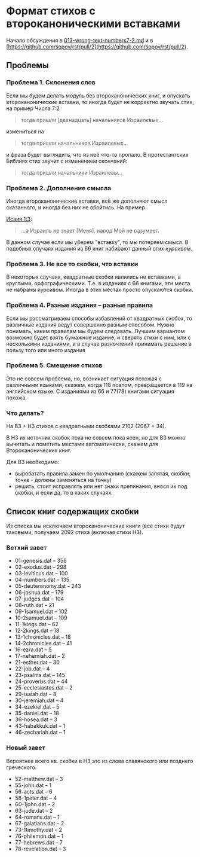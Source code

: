 # Формат стихов с второканоническими вставками

Начало обсуждения в  [013-wrong-text-numbers7-2.md](https://github.com/sopov/rst/blob/master/issues/013-wrong-text-numbers7-2.md) и в [https://github.com/sopov/rst/pull/2](https://github.com/sopov/rst/pull/2).

## Проблемы
### Проблема 1. Склонения слов
Если мы будем делать модуль без второканонических книг, и опускать второканонические вставки, то иногда будет не корректно звучать стих, на пример Числа 7:2

> тогда пришли [двенадцать] начальников Израилевых...

измениться на

> тогда пришли начальников Израилевых...

и фраза будет выглядить, что из неё что-то пропало. В протестантских Библиях стих звучит с изменением окончаний:

> тогда пришли начальники Израилевы... 

### Проблема 2. Дополнение смысла
Иногда второканонические вставки, всё же дополняют смысл сказанного, и иногда без них не обойтись. На пример

[Исаия 1:3](https://www.bible.ru/isaiah-1/):
> ...а Израиль не знает [Меня], народ Мой не разумеет.

В данном случае если мы уберем "вставку", то мы потеряем смысл. В подобных случаях издания из 66 книг набирают данный стих _курсивом_.

### Проблема 3. Не все то скобки, что вставки

В некоторых случаях, квадратные скобки являлись не вставками, а круглыми, орфографическими. Т.е. в изданиях с 66 книгами, эти места не набраны курсивом. Иногда в этих местах просто опускаются скобки.

### Проблема 4. Разные издания – разные правила
Если мы рассматриваем способы избавлений от квадратных скобок, то различные издания ведут совершенно разным способом. Нужно понимать, каким правилам мы будем следовать. Лучшим вариантом возможно будет взять бумажное издание, и сверять стихи с ним, или с несколькими изданиями, и в случае разночтений принимать решение в пользу того или иного издания

### Проблема 5. Смещение стихов
Это не совсем проблема, но, возникает ситуация похожая с различными языками, скажем, когда 118 псалом, превращается в 119 на английском языке. С изданиями из 66 и 77(78) книгами ситуация похожа.

### Что делать?
На ВЗ + НЗ стихов с квадратными скобками 2102 (2067 + 34).

В НЗ их источник скобок пока не совсем пока ясен, но для ВЗ можно вычитать и пометить местами автоматически, скажем для Второканонических книг.

Для ВЗ необходимо:

* выробатать правила замен по умолчанию (скажем запятая, скобки, точка - должны заменяться на точку)
* решить, стоит исправлять или нет знаки препинания, внося их под скобки, и если да, то в каких случаях.


## Список книг содержащих скобки

Из списка мы исключаем второканонические книги (все стихи будут таковыми, получаем 2092 стиха (включая стихи НЗ).

### Ветхий завет
* 01-genesis.dat – 356
* 02-exodus.dat – 298
* 03-leviticus.dat – 100
* 04-numbers.dat – 135
* 05-deuteronomy.dat – 243
* 06-joshua.dat – 179
* 07-judges.dat – 104
* 08-ruth.dat – 21
* 09-1samuel.dat – 102
* 10-2samuel.dat – 109
* 11-1kings.dat – 62
* 12-2kings.dat – 18
* 13-1chronicles.dat – 18
* 14-2chronicles.dat – 41
* 16-ezra.dat – 5
* 17-nehemiah.dat – 2
* 21-esther.dat – 30
* 22-job.dat – 4
* 23-psalms.dat – 145
* 24-proverbs.dat – 44
* 25-ecclesiastes.dat – 2
* 29-isaiah.dat – 8
* 30-jeremiah.dat – 4
* 34-ezekiel.dat – 5
* 35-daniel.dat – 18
* 36-hosea.dat – 3
* 43-habakkuk.dat – 1
* 46-zechariah.dat – 1

### Новый завет

Вероятнее всего кв. скобки в НЗ это из слова славянского или позднего греческого.

* 52-matthew.dat – 3
* 55-john.dat – 1
* 56-acts.dat – 6
* 58-1peter.dat – 4
* 60-1john.dat – 2
* 63-jude.dat – 2
* 64-romans.dat – 1
* 67-galatians.dat – 2
* 73-1timothy.dat – 2
* 76-philemon.dat – 1
* 77-hebrews.dat – 7
* 78-revelation.dat – 3
